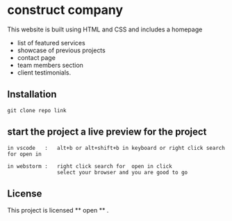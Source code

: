 # construct company
This website is built using HTML and CSS and includes a homepage
- list of featured services
- showcase of previous projects 
- contact page 
- team members section
- client testimonials.
  
## Installation
 ```
 git clone repo link 
 
 ```
 ## start the project a live preview for the project 
 
 ```
 in vscode   :   alt+b or alt+shift+b in keyboard or right click search for open in 
 
 in webstorm :   right click search for  open in click 
                 select your browser and you are good to go 
 
 ```
 ## License

This project is licensed ** open ** .

